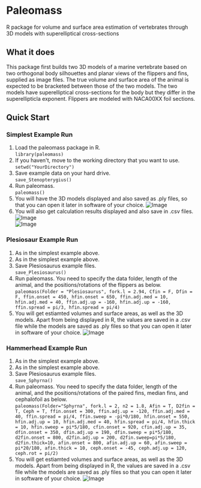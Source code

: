 # Paleomass

R package for volume and surface area estimation of vertebrates through 3D models with superelliptical cross-sections

## What it does

This package first builds two 3D models of a marine vertebrate based on two orthogonal body silhouettes and planar views of the flippers and fins, supplied as image files. The true volume and surface area of the animal is expected to be bracketed between those of the two models. The two models have superelliptical cross-sections for the body but they differ in the superellipticla exponent. Flippers are modeled with NACA00XX foil sections.


## Quick Start

### Simplest Example Run

1. Load the paleomass package in R.  
`library(paleomass)`
2. If you haven't, move to the working directory that you want to use.
`setwd("YourDirectory")`
3. Save example data on your hard drive.  
`save_Stenopterygius()`
4. Run paleomass.   
`paleomass()`
5. You will have the 3D models displayed and also saved as .ply files, so that  you can open it later in software of your choice.
![Image](./Stenopterygius.jpg "3D models displayed in an rgl window of R")
6. You will also get calculation results displayed and also save in .csv files.
![Image](./Stenopterygius_result.jpg "3D models displayed in an rgl window of R")  
![Image](./Stenopterygius_centroid.jpg "3D models displayed in an rgl window of R")


### Plesiosaur Example Run

1. As in the simplest example above.
2. As in the simplest example above.
3. Save Plesiosaurus example files.  
`save_Plesiosaurus()`
4. Run paleomass. You need to specify the data folder, length of the animal, and the positions/rotations of the flippers as below.  
`paleomass(Folder = "Plesiosaurus", fork.l = 2.94, Cfin = F, Dfin = F, ffin.onset = 450, hfin.onset = 650, ffin.adj.med = 10, hfin.adj.med = 40, ffin.adj.up = -160, hfin.adj.up = -160, ffin.spread = pi/3, hfin.spread = pi/4)`
5. You will get estiamted volumes and surface areas, as well as the 3D models. Apart from being displayed in R, the values are saved in a .csv file while the models are saved as .ply files so that you can open it later in software of your choice.
![Image](./Plesiosaurus.jpg "3D models displayed in an rgl window of R")


### Hammerhead Example Run

1. As in the simplest example above.
2. As in the simplest example above.
3. Save Plesiosaurus example files.  
`save_Sphyrna()`
4. Run paleomass. You need to specify the data folder, length of the animal, and the positions/rotations of the paired fins, median fins, and cephalofoil as below.  
`paleomass(Folder="Sphyrna", fork.l = 2, n2 = 1.8, Afin = T, D2fin = T, Ceph = T, ffin.onset = 300, ffin.adj.up = -120, ffin.adj.med = 40, ffin.spread = pi/4, ffin.sweep = -pi*0/180, hfin.onset = 550, hfin.adj.up = 10, hfin.adj.med = 40, hfin.spread = pi/4, hfin.thick = 10, hfin.sweep = pi*5/180, cfin.onset = 920, cfin.adj.up = 35, dfin.onset = 350, dfin.adj.up = 190, dfin.sweep = pi*5/180, d2fin.onset = 800, d2fin.adj.up = 200, d2fin.sweep=pi*5/180, d2fin.thick=10, afin.onset = 800, afin.adj.up = 60, afin.sweep = pi*20/180, afin.thick = 10, ceph.onset = -45, ceph.adj.up = 120, ceph.rot = pi/2)`
5. You will get estiamted volumes and surface areas, as well as the 3D models. Apart from being displayed in R, the values are saved in a .csv file while the models are saved as .ply files so that you can open it later in software of your choice.
![Image](./Sphyrna.jpg "3D models displayed in an rgl window of R")
